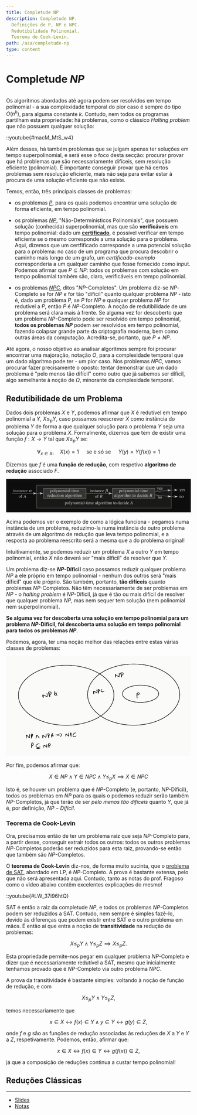 ```yaml
---
title: Completude NP
description: Completude NP.
  Definições de P, NP e NPC.
  Redutibilidade Polinomial.
  Teorema de Cook-Levin.
path: /asa/completude-np
type: content
---
```


# Completude $NP$

```toc

```

Os algoritmos abordados até agora podem ser resolvidos em tempo polinomial - a sua complexidade temporal do pior caso é sempre do tipo $O(n^k)$, para alguma constante $k$. Contudo, nem todos os programas partilham esta propriedade: há problemas, como o clássico _Halting problem_ que não possuem qualquer solução:

::youtube{#macM_MtS_w4}

Além desses, há também problemas que se julgam apenas ter soluções em tempo superpolinomial, e será esse o foco desta secção: procurar provar que há problemas que são necessariamente difíceis, sem resolução eficiente (polinomial). É importante conseguir provar que há certos problemas sem resolução eficiente, mais não seja para evitar estar à procura de uma solução eficiente que não existe.

Temos, então, três principais classes de problemas:

- os problemas [$P$](color:orange), para os quais podemos encontrar uma solução de forma eficiente, em tempo polinomial.

- os problemas [$NP$](color:yellow), "Não-Determínisticos Polinomiais", que possuem solução (conhecida) superpolinomial, mas que são **verificáveis** em tempo polinomial: dado um [**certificado**](color:green), é possível verificar em tempo eficiente se o mesmo corresponde a uma solução para o problema. Aqui, dizemos que um certfificado corresponde a uma potencial solução para o problema: no caso de um programa que procura descobrir o caminho mais longo de um grafo, um _certificado-exemplo_ corresponderia a um qualquer caminho que fosse fornecido como i$np$ut. Podemos afirmar que $P \subseteq NP$: todos os problemas com solução em tempo polinomial também são, claro, verificáveis em tempo polinomial.

- os problemas [$NPC$](color:pink), ditos "$NP$-Completos". Um problema diz-se $NP$-Completo se for $NP$ _e_ for tão "difícil" quanto qualquer problema $NP$ - isto é, dado um problema $P$, se $P$ for $NP$ e qualquer problema $NP$ for redutível a $P$, então $P$ é $NP$-Completo. A noção de redutibilidade de um problema será clara mais à frente. Se alguma vez for descoberto que um problema $NP$-Completo pode ser resolvido em tempo polinomial, **todos os problemas $NP$** podem ser resolvidos em tempo polinomial, fazendo colapsar grande parte da criptografia moderna, bem como outras áreas da computação. Acredita-se, portanto, que $P \neq NP$.

Até agora, o nosso objetivo ao analisar algoritmos sempre foi procurar encontrar uma majoração, notação $O$, para a complexidade temporal que um dado algoritmo pode ter - um pior caso. Nos problemas $NPC$, vamos procurar fazer precisamente o oposto: tentar demonstrar que um dado problema é "pelo menos tão difícil" como outro que já sabemos ser díficil, algo semelhante à noção de $\Omega$, minorante da complexidade temporal.

## Redutibilidade de um Problema

Dados dois problemas $X$ e $Y$, podemos afirmar que $X$ é redutível em tempo polinomial a $Y$, $X \leq_p Y$, caso possamos reescrever $X$ como instância do problema $Y$ de forma a que qualquer solução para o problema $Y$ seja uma solução para o problema $X$. Formalmente, dizemos que tem de existir uma função $f: X \to Y$ tal que $X \leq_p Y$ se:

$$
\forall_{x \in X}, \quad X(x) = 1 \quad \text { se e só se } \quad Y(y) = Y(f(x)) = 1
$$

Dizemos que $f$ é uma **função de redução**, com respetivo **algoritmo de redução** associado $F$.

![Redução - Intuição](./assets/0009-np-reducao.png)

Acima podemos ver o exemplo de como a lógica funciona - pegamos numa instância de um problema, reduzimo-la numa instância de outro problema através de um algoritmo de redução que leva tempo polinomial, e a resposta ao problema reescrito será a mesma que a do problema original!

Intuitivamente, se podemos reduzir um problema $X$ a outro $Y$ em tempo polinomial, então $X$ não deverá ser "mais díficil" de resolver que $Y$.

Um problema diz-se **$NP$-Díficil** caso possamos reduzir qualquer problema $NP$ a ele próprio em tempo polinomial - nenhum dos outros será "mais díficil" que ele próprio. São também, portanto, **tão difíceis** quanto problemas $NP$-Completos. Não têm necessariamente de ser problemas em $NP$ - o _halting problem_ é $NP$-Díficil, já que é tão ou mais difícil de resolver que qualquer problema $NP$, mas nem sequer tem solução (nem polinomial nem superpolinomial).

**Se alguma vez for descoberta uma solução em tempo polinomial para um problema $NP$-Difícil, foi descoberta uma solução em tempo polinomial para todos os problemas $NP$**.

Podemos, agora, ter uma noção melhor das relações entre estas várias classes de problemas:

![Classes de problemas](./assets/0009-venn-np.png#dark=1)

Por fim, podemos afirmar que:

$$
X \in NP \wedge Y \in NPC \wedge Y \leq_p X \implies X \in NPC
$$

Isto é, se houver um problema que é $NP$-Completo (e, portanto, $NP$-Díficil), todos os problemas em $NP$ para os quais o podemos reduzir serão também $NP$-Completos, já que terão de ser _pelo menos tão difíceis_ quanto $Y$, que já é, por definição, $NP-Díficil$.

### Teorema de Cook-Levin

Ora, precisamos então de ter um problema raiz que seja $NP$-Completo para, a partir desse, conseguir extrair todos os outros: todos os outros problemas $NP$-Completos poderão ser reduzidos para esta raiz, provando-se então que também são $NP$-Completos.

O **teorema de Cook-Levin** diz-nos, de forma muito sucinta, que o [problema de SAT](../lp/algoritmos-sat), abordado em LP, é $NP$-Completo. A prova é bastante extensa, pelo que não será apresentada aqui. Contudo, tanto as notas do prof. Fragoso como o vídeo abaixo contêm excelentes explicações do mesmo!

::youtube{#LW_37i96htQ}

SAT é então a raiz da completude $NP$, e todos os problemas $NP$-Completos podem ser reduzidos a SAT. Contudo, nem sempre é simples fazê-lo, devido às diferenças que podem existir entre SAT e o outro problema em mãos. É então aí que entra a noção de **transitividade** na redução de problemas:

$$
X \leq_p Y \wedge Y \leq_p Z \implies X \leq_p Z.
$$

Esta propriedade permite-nos pegar em qualquer problema $NP$-Completo e dizer que é necessariamente redutível a SAT, mesmo que inicialmente tenhamos provado que é $NP$-Completo via outro problema $NPC$.

A prova da transitividade é bastante simples: voltando à noção de função de redução, e com

$$
X \leq_p Y \wedge Y \leq_p Z,
$$

temos necessariamente que

$$
x \in X \leftrightarrow f(x) \in Y \wedge y \in Y \leftrightarrow g(y) \in Z,
$$

onde $f$ e $g$ são as funções de redução associadas às reduções de $X$ a $Y$ e $Y$ a $Z$, respetivamente. Podemos, então, afirmar que:

$$
x \in X \leftrightarrow f(x) \in Y \leftrightarrow g(f(x)) \in Z,
$$

já que a composição de reduções continua a custar tempo polinomial!

## Reduções Clássicas

---

- [Slides]()
- [Notas]()
